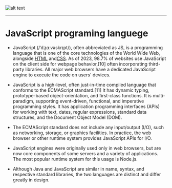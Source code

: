 ![alt text](https://upload.wikimedia.org/wikipedia/commons/thumb/b/ba/Javascript_badge.svg/200px-Javascript_badge.svg.png?20160504163251 "Logo Title Text 1")
___
# JavaScript programing languege

- JavaScript (/ˈdʒɑːvəskrɪpt/), often abbreviated as JS, is a programming language that is one of the core technologies of the World Wide Web, alongside [HTML](/wiki/HTML) and[CSS](/wiki/CSS). As of 2023, 98.7% of websites use JavaScript on the client side for webpage behavior,[10] often incorporating third-party libraries. All major web browsers have a dedicated JavaScript engine to execute the code on users' devices.

- JavaScript is a high-level, often just-in-time compiled language that conforms to the ECMAScript standard.[11] It has dynamic typing, prototype-based object-orientation, and first-class functions. It is multi-paradigm, supporting event-driven, functional, and imperative programming styles. It has application programming interfaces (APIs) for working with text, dates, regular expressions, standard data structures, and the Document Object Model (DOM).

- The ECMAScript standard does not include any input/output (I/O), such as networking, storage, or graphics facilities. In practice, the web browser or other runtime system provides JavaScript APIs for I/O.

- JavaScript engines were originally used only in web browsers, but are now core components of some servers and a variety of applications. The most popular runtime system for this usage is Node.js.

- Although Java and JavaScript are similar in name, syntax, and respective standard libraries, the two languages are distinct and differ greatly in design.